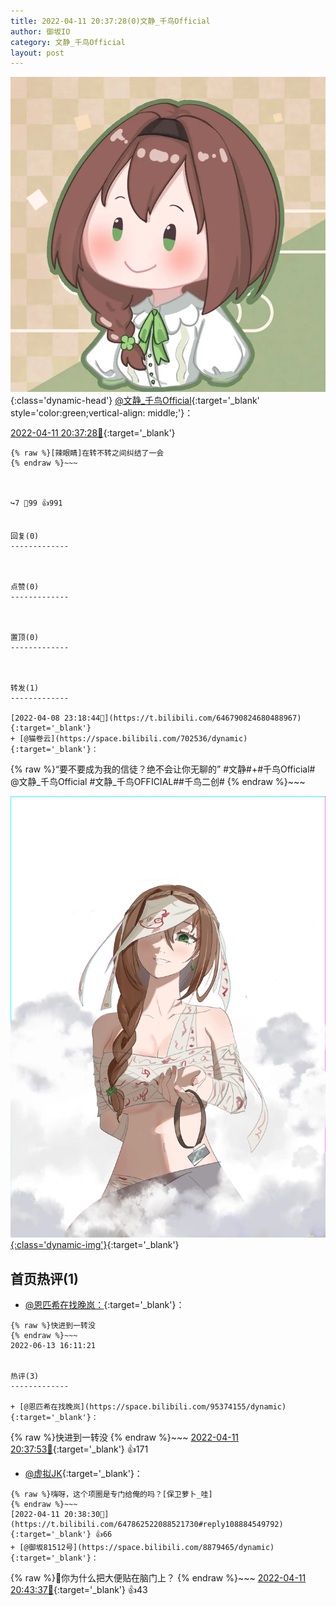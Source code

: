 ```yaml
---
title: 2022-04-11 20:37:28(0)文静_千鸟Official
author: 御坂IO
category: 文静_千鸟Official
layout: post
---
```


![img](/images/ac7482ed1b9a7f203dc68c0c4a77c488a27b108a.jpg){:class='dynamic-head'}
[@文静_千鸟Official](https://space.bilibili.com/667526012/dynamic){:target='_blank' style='color:green;vertical-align: middle;'}：

[2022-04-11 20:37:28🔗](https://t.bilibili.com/647862522088521730){:target='_blank'}

~~~
{% raw %}[辣眼睛]在转不转之间纠结了一会
{% endraw %}~~~



↪️7 💬99 👍991


回复(0)
-------------



点赞(0)
-------------



置顶(0)
-------------



转发(1)
-------------

[2022-04-08 23:18:44🔗](https://t.bilibili.com/646790824680488967){:target='_blank'}
+ [@猫卷云](https://space.bilibili.com/702536/dynamic){:target='_blank'}：
~~~
{% raw %}“要不要成为我的信徒？绝不会让你无聊的” 
#文静#+#千鸟Official# 
@文静_千鸟Official  #文静_千鸟OFFICIAL##千鸟二创# 
{% endraw %}~~~


[![img](/images/f1723fc2cec13442f13502faa013b7f6c8b1bb3b.jpg){:class='dynamic-img'}](/images/f1723fc2cec13442f13502faa013b7f6c8b1bb3b.jpg){:target='_blank'}




首页热评(1)
-------------

+ [@恩匹希在找晚岚：](https://space.bilibili.com/95374155/dynamic){:target='_blank'}：
~~~
{% raw %}快进到一转没
{% endraw %}~~~
2022-06-13 16:11:21


热评(3)
-------------

+ [@恩匹希在找晚岚](https://space.bilibili.com/95374155/dynamic){:target='_blank'}：
~~~
{% raw %}快进到一转没
{% endraw %}~~~
[2022-04-11 20:37:53🔗](https://t.bilibili.com/647862522088521730#reply108884649760){:target='_blank'} 👍171
+ [@虚拟JK](https://space.bilibili.com/94009831/dynamic){:target='_blank'}：
~~~
{% raw %}嗨呀，这个项圈是专门给俺的吗？[保卫萝卜_哇]
{% endraw %}~~~
[2022-04-11 20:38:30🔗](https://t.bilibili.com/647862522088521730#reply108884549792){:target='_blank'} 👍66
+ [@御坂81512号](https://space.bilibili.com/8879465/dynamic){:target='_blank'}：
~~~
{% raw %}🤔你为什么把大便贴在脑门上？
{% endraw %}~~~
[2022-04-11 20:43:37🔗](https://t.bilibili.com/647862522088521730#reply108885291328){:target='_blank'} 👍43


